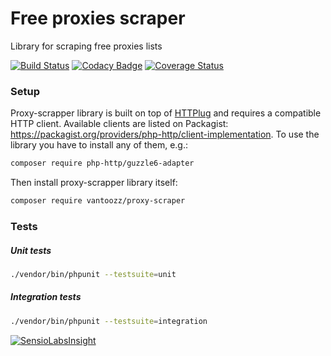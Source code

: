 # Free proxies scraper 
Library for scraping free proxies lists

[![Build Status](https://travis-ci.org/vantoozz/proxy-scraper.svg?branch=master)](https://travis-ci.org/vantoozz/proxy-scraper)
[![Codacy Badge](https://api.codacy.com/project/badge/Grade/4b3e0816e98d486e9f0eff445a6310c6)](https://www.codacy.com/app/vantoozz/proxy-scraper?utm_source=github.com&amp;utm_medium=referral&amp;utm_content=vantoozz/proxy-scraper&amp;utm_campaign=Badge_Grade)
[![Coverage Status](https://coveralls.io/repos/github/vantoozz/proxy-scraper/badge.svg?branch=master)](https://coveralls.io/github/vantoozz/proxy-scraper?branch=master)


### Setup

Proxy-scrapper library is built on top of [HTTPlug](http://httplug.io/) and requires a compatible HTTP client. Available clients are listed on Packagist: https://packagist.org/providers/php-http/client-implementation. To use the library you have to install any of them, e.g.:

```bash
composer require php-http/guzzle6-adapter
```

Then install proxy-scrapper library itself:
```bash
composer require vantoozz/proxy-scraper
```


### Tests

##### Unit tests
```bash
./vendor/bin/phpunit --testsuite=unit
```

##### Integration tests
```bash
./vendor/bin/phpunit --testsuite=integration
```


[![SensioLabsInsight](https://insight.sensiolabs.com/projects/d5cffc7f-030f-49b3-ac7f-3769db037ee7/big.png)](https://insight.sensiolabs.com/projects/d5cffc7f-030f-49b3-ac7f-3769db037ee7)